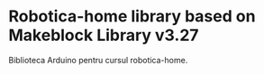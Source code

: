 # Robotica-home library based on Makeblock Library v3.27

Biblioteca Arduino pentru cursul robotica-home.

